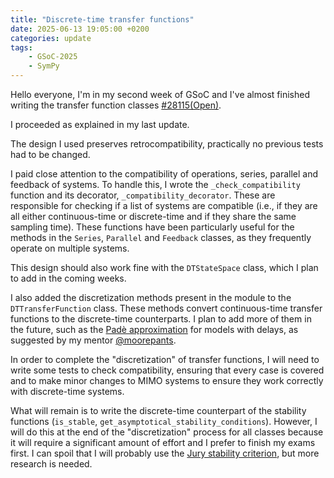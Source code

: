```yaml
---
title: "Discrete-time transfer functions"
date: 2025-06-13 19:05:00 +0200
categories: update
tags:
    - GSoC-2025
    - SymPy
---
```

Hello everyone, I'm in my second week of GSoC and I've almost finished writing the transfer function classes [#28115(Open)](https://github.com/sympy/sympy/pull/28115).

I proceeded as explained in my last update.

The design I used preserves retrocompatibility, practically no previous tests had to be changed.

I paid close attention to the compatibility of operations, series, parallel and feedback of systems.
To handle this, I wrote the `_check_compatibility` function and its decorator, `_compatibility_decorator`. These are responsible for checking if a list of systems are compatible (i.e., if they are all either continuous-time or discrete-time and if they share the same sampling time).
These functions have been particularly useful for the methods in the `Series`, `Parallel` and `Feedback` classes, as they frequently operate on multiple systems.

This design should also work fine with the `DTStateSpace` class, which I plan to add in the coming weeks.

I also added the discretization methods present in the module to the `DTTransferFunction` class. These methods convert continuous-time transfer functions to the discrete-time counterparts.
I plan to add more of them in the future, such as the [Padè approximation](https://en.wikipedia.org/wiki/Pad%C3%A9_approximant) for models with delays, as suggested by my mentor [@moorepants](https://github.com/moorepants).

In order to complete the "discretization" of transfer functions, I will need to write some tests to check compatibility, ensuring that every case is covered and to make minor changes to MIMO systems to ensure they work correctly with discrete-time systems.

What will remain is to write the discrete-time counterpart of the stability functions (`is_stable`, `get_asymptotical_stability_conditions`). However, I will do this at the end of the "discretization" process for all classes because it will require a significant amount of effort and I prefer to finish my exams first. I can spoil that I will probably use the [Jury stability criterion](https://en.wikipedia.org/wiki/Jury_stability_criterion), but more research is needed.